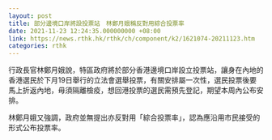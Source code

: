 ```yaml
---
layout: post
title: 部分邊境口岸將設投票站　林鄭月娥稱反對用綜合投票率
date: 2021-11-23 12:24:35.000000000 +08:00
link: https://news.rthk.hk/rthk/ch/component/k2/1621074-20211123.htm
categories: rthk
---
```


行政長官林鄭月娥說，特區政府將於部分香港邊境口岸設立投票站，讓身在內地的香港選民於下月19日舉行的立法會選舉投票，有關安排屬一次性，選民投票後要馬上折返內地，毋須隔離檢疫，想回港投票的選民需預先登記，期望本周內公布安排。

林鄭月娥又強調，政府並無提出亦反對用「綜合投票率」，認為應沿用市民接受的形式公布投票率。
